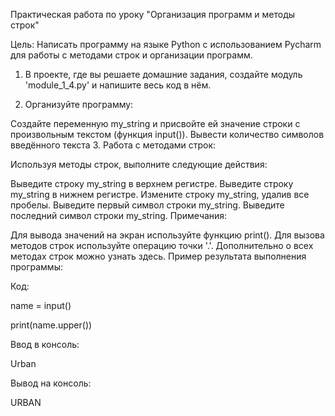 Практическая работа по уроку "Организация программ и методы строк"



Цель: Написать программу на языке Python с использованием Pycharm для работы с методами строк и организации программ.



1. В проекте, где вы решаете домашние задания, создайте модуль 'module_1_4.py' и напишите весь код в нём.



2. Организуйте программу:

Создайте переменную my_string и присвойте ей значение строки с произвольным текстом (функция input()).
Вывести количество символов введённого текста
3. Работа с методами строк:

Используя методы строк, выполните следующие действия:

Выведите строку my_string в верхнем регистре.
Выведите строку my_string в нижнем регистре.
Измените строку my_string, удалив все пробелы.
Выведите первый символ строки my_string.
Выведите последний символ строки my_string.
Примечания:

Для вывода значений на экран используйте функцию print().
Для вызова методов строк используйте операцию точки '.'.
Дополнительно о всех методах строк можно узнать здесь.
Пример результата выполнения программы:



Код:

name = input()

print(name.upper())



Ввод в консоль:

Urban



Вывод на консоль:

URBAN
